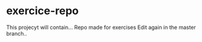 # exercice-repo
This projecyt will contain...
Repo made for exercises
Edit again in the master branch..
